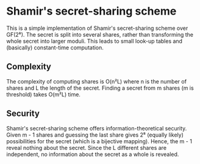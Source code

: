 # Shamir's secret-sharing scheme
This is a simple implementation of Shamir's secret-sharing scheme over GF(2⁸). The secret is split into several shares, rather than transforming the whole secret into larger moduli. This leads to small look-up tables and (basically) constant-time computation.

## Complexity

The complexity of computing shares is O(n²L) where n is the number of shares and L the length of the secret. Finding a secret from m shares (m is threshold) takes O(m²L) time.

## Security

Shamir's secret-sharing scheme offers information-theoretical security. Given m - 1 shares and guessing the last share gives 2⁸ (equally likely) possibilities for the secret (which is a bijective mapping). Hence, the m - 1 reveal nothing about the secret. Since the L different shares are independent, no information about the secret as a whole is revealed.